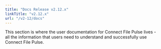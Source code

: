 ```yaml
---
title: "Docs Release v2.12.x"
linkTitle: "v2.12.x"
url: "/v2-12/docs"
---
```

This section is where the user documentation for Connect File Pulse lives - all the information that users need to understand and successfully use Connect File Pulse.
